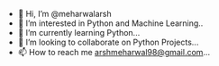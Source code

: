 - 👋 Hi, I’m @meharwalarsh
- 👀 I’m interested in Python and Machine Learning..
- 🌱 I’m currently learning Python...
- 💞️ I’m looking to collaborate on Python Projects...
- 📫 How to reach me arshmeharwal98@gmail.com...

<!---
meharwalarsh/meharwalarsh is a ✨ special ✨ repository because its `README.md` (this file) appears on your GitHub profile.
You can click the Preview link to take a look at your changes.
--->
